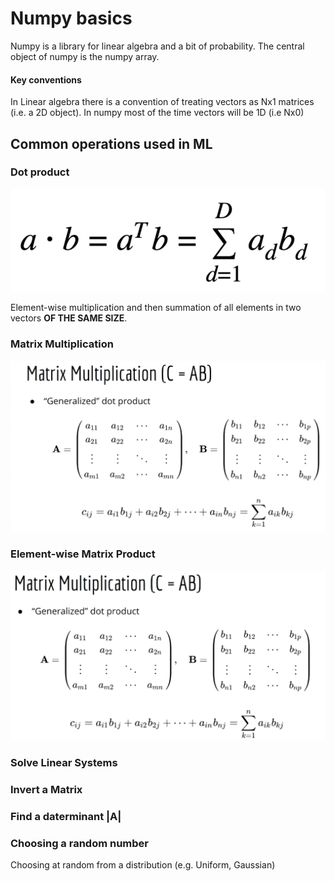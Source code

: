 # Numpy basics


Numpy is a library for linear algebra and a bit of probability. The central object of numpy is the numpy array.

#### Key conventions
In Linear algebra there is a convention of treating vectors as Nx1 matrices (i.e. a 2D object).
In numpy most of the time vectors will be 1D (i.e Nx0)

## Common operations used in ML

### Dot product
![dot product](dot-product.png)

Element-wise multiplication and then summation of all elements in two vectors **OF THE SAME SIZE**.

### Matrix Multiplication
![matrix multiplication](mat-mul.png)


### Element-wise Matrix Product
![element-wise product](element-wise-product.png)

### Solve Linear Systems

### Invert a Matrix

### Find a daterminant |A|

### Choosing a random number
Choosing at random from a distribution (e.g. Uniform, Gaussian)
